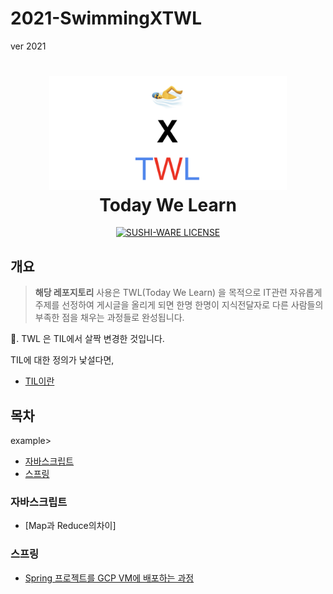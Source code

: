 # 2021-SwimmingXTWL

ver 2021 



<h1 align="center">
	<img src="TWL.png" alt="TWL" width="380" />
	<br> Today We Learn
</h1>

<p align="center">

<p align="center">
  <a href="https://github.com/MakeNowJust/sushi-ware">
    <img src="https://img.shields.io/badge/license-SUSHI--WARE%F0%9F%8D%A3-blue.svg" alt="SUSHI-WARE LICENSE">
  </a>
</p>

## 개요

>  **해당 레포지토리** 사용은 TWL(Today We Learn) 을 목적으로 IT관련 자유롭게 주제를 선정하여 게시글을 올리게 되면 한명 한명이 지식전달자로 다른 사람들의 부족한 점을 채우는 과정들로 완성됩니다.  

📕. TWL 은 TIL에서 살짝 변경한 것입니다. 

TIL에 대한 정의가 낯설다면, 

- [TIL이란](http://milooy.github.io/TIL/ETC/daily-commit.html)



## 목차

example>

- [자바스크립트](#자바스크립트)
- [스프링](#스프링)



### 자바스크립트

- [Map과 Reduce의차이]



### 스프링

- [Spring 프로젝트를 GCP VM에 배포하는 과정](./스프링/배포/README.md)
